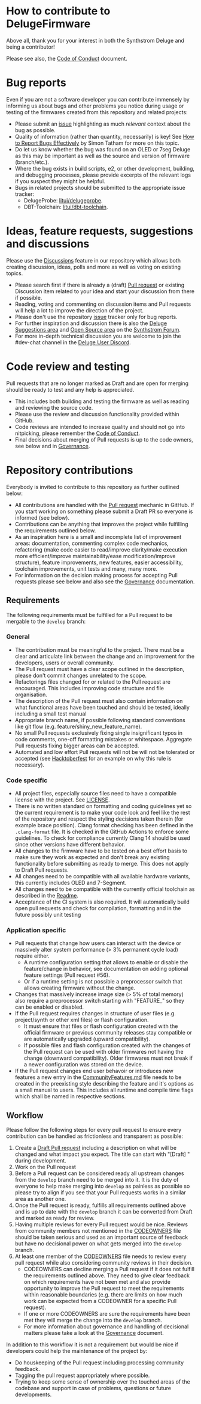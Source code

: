 # How to contribute to DelugeFirmware

Above all, thank you for your interest in both the Synthstrom Deluge and being a contributor!

Please see also, the [Code of Conduct](CODE_OF_CONDUCT.md) document.


# Bug reports

Even if you are not a software developer you can contribute immensely by informing us about bugs and other problems you notice during usage or testing of the firmwares created from this repository and related projects:

* Please submit an [issue](https://github.com/SynthstromAudible/DelugeFirmware/issues) highlighting as much *relevant* context about the bug as possible.
* Quality of information (rather than quantity, necessarily) is key! See [How to Report Bugs Effectively](https://www.chiark.greenend.org.uk/~sgtatham/bugs.html) by Simon Tatham for more on this topic.
* Do let us know whether the bug was found on an OLED or 7seg Deluge as this may be important as well as the source and version of firmware (branch/etc.).
* Where the bug exists in build scripts, e2, or other development, building, and debugging processes, please provide excerpts of the relevant logs if you suspect they might be helpful.
* Bugs in related projects should be submitted to the appropriate issue tracker:
    * DelugeProbe: [litui/delugeprobe](https://github.com/litui/delugeprobe).
    * DBT-Toolchain: [litui/dbt-toolchain](https://github.com/litui/dbt-toolchain).


# Ideas, feature requests, suggestions and discussions

Please use the [Discussions](https://github.com/SynthstromAudible/DelugeFirmware/discussions) feature in our repository which allows both creating discussion, ideas, polls and more as well as voting on existing topics. 

* Please search first if there is already a (draft) [Pull request](https://github.com/SynthstromAudible/DelugeFirmware/pulls) or existing Discussion item related to your idea and start your discussion from there if possible.
* Reading, voting and commenting on discussion items and Pull requests will help a lot to improve the direction of the project.
* Please don't use the repository [issue](https://github.com/SynthstromAudible/DelugeFirmware/issues) tracker only for bug reports.
* For further inspiration and discussion there is also the [Deluge Suggestions area](https://forums.synthstrom.com/categories/deluge-suggestions) and [Open Source area](https://forums.synthstrom.com/categories/open-source-) on the [Synthstrom Forum](https://forums.synthstrom.com).
* For more in-depth technical discussion you are welcome to join the #dev-chat channel in the [Deluge User Discord](https://discord.com/invite/gWaJEh6pPP).


# Code review and testing

Pull requests that are no longer marked as Draft and are open for merging should be ready to test and any help is appreciated. 

* This includes both building and testing the firmware as well as reading and reviewing the source code.
* Please use the review and discussion functionality provided within GitHub.
* Code reviews are intended to increase quality and should not go into nitpicking, please remember the [Code of Conduct](CODE_OF_CONDUCT.md).
* Final decisions about merging of Pull requests is up to the code owners, see below and in [Governance](GOVERNANCE.md).


# Repository contributions

Everybody is invited to contribute to this repository as further outlined below:

* All contributions are handled with the [Pull request](https://github.com/SynthstromAudible/DelugeFirmware/pulls) mechanic in GitHub. If you start working on something please submit a Draft PR so everyone is informed (see below).
* Contributions can be anything that improves the project while fulfilling the requirements outlined below.
* As an inspiration here is a small and incomplete list of improvement areas: documentation, commenting complex code mechanics, refactoring (make code easier to read/improve clarity/make execution more efficient/improve maintainability/ease modification/improve structure), feature improvements, new features, easier accessibility, toolchain improvements, unit tests and many, many more.
* For information on the decision making process for accepting Pull requests please see below and also see the [Governance](GOVERNANCE.md) documentation.


## Requirements

The following requirements must be fulfilled for a Pull request to be mergable to the ```develop``` branch:

### General

* The contribution must be meaningful to the project. There must be a clear and articulate link between the change and an improvement for the developers, users or overall community.
* The Pull request must have a clear scope outlined in the description, please don't commit changes unrelated to the scope.
* Refactorings files changed for or related to the Pull request are encouraged. This includes improving code structure and file organisation.
* The description of the Pull request must also contain information on what functional areas have been touched and should be tested, ideally including a small test manual
* Appropriate branch name, if possible following standard conventions like git flow (e.g. feature/shiny_new_feature_name).
* No small Pull requests exclusively fixing single insignificant typos in code comments, one-off formatting mistakes or whitespace. Aggregate Pull requests fixing bigger areas can be accepted.
* Automated and low effort Pull requests will not be will not be tolerated or accepted (see [Hacktoberfest](https://blog.domenic.me/hacktoberfest/) for an example on why this rule is necessary).

### Code specific

* All project files, especially source files need to have a compatible license with the project. See [LICENSE](LICENSE).
* There is no written standard on formatting and coding guidelines yet so the current requirement is to make your code look and feel like the rest of the repository and respect the styling decisions taken therein (for example brace position). Clang format checking has been defined in the `.clang-format` file. It is checked in the GitHub Actions to enforce some guidelines. To check for compliance currently Clang 14 should be used since other versions have different behavior.
* All changes to the firmware have to be tested on a best effort basis to make sure they work as expected and don't break any existing functionality before submitting as ready to merge. This does not apply to Draft Pull requests.
* All changes need to be compatible with all available hardware variants, this currently includes OLED and 7-Segment.
* All changes need to be compatible with the currently official toolchain as described in the [Readme](README.md).
* Acceptance of the CI system is also required. It will automatically build open pull requests and check for compilation, formatting and in the future possibly unit testing

### Application specific

* Pull requests that change how users can interact with the device or massively alter system performance (> 3% permanent cycle load) require either.
    * A runtime configuration setting that allows to enable or disable the feature/change in behavior, see documentation on adding optional feature settings (Pull request #56).
    * Or if a runtime setting is not possible a preprocessor switch that allows creating firmware without the change.
* Changes that massively increase image size (> 5% of total memory) also require a preprocessor switch starting with "FEATURE_" so they can be enabled or disabled.
* If the Pull request requires changes in structure of user files (e.g. project/synth or other xml files) or flash configuration.
    * It must ensure that files or flash configuration created with the official firmware or previous community releases stay compatible or are automatically upgraded (upward compatibility).
    * If possible files and flash configuration created with the changes of the Pull request can be used with older firmwares not having the change (downward compatibility). Older firmwares must not break if a newer configuration was stored on the device.
* If the Pull request changes end user behavoir or introduces new features a new entry in the [CommunityFeatures.md](CommunityFeatures.md) file needs to be created in the preexisting style describing the feature and it's options as a small manual to users. This includes all runtime and compile time flags which shall be named in respective sections.

## Workflow

Please follow the following steps for every pull request to ensure every contribution can be handled as frictionless and transparent as possible: 

1. Create a [Draft Pull request](https://github.blog/2019-02-14-introducing-draft-pull-requests/) including a description on what will be changed and what impact you expect. The title can start with "[Draft] " during development.
2. Work on the Pull request
3. Before a Pull request can be considered ready all upstream changes from the ```develop``` branch need to be merged into it. It is the duty of everyone to help make merging into ```develop``` as painless as possible so please try to align if you see that your Pull requests works in a similar area as another one.
4. Once the Pull request is ready, fulfills all requirements outlined above and is up to date with the ```develop``` branch it can be converted from Draft and marked as ready for review.
5. Having multiple reviews for every Pull request would be nice. Reviews from community members not mentioned in the [CODEOWNERS](CODEOWNERS) file should be taken serious and used as an important source of feedback but have no decisional power on what gets merged into the ```develop``` branch.
5. At least one member of the [CODEOWNERS](CODEOWNERS) file needs to review every pull request while also considering community reviews in their decision.
    * CODEOWNERS can decline merging a Pull request if it does not fulfill the requirements outlined above. They need to give clear feedback on which requirements have not been met and also provide opportunity to improve the Pull request to meet the requirements within reasonable boundaries (e.g. there are limits on how much work can be expected from a CODEOWNER for a specific Pull request).
    * If one or more CODEOWNERS are sure the requirements have been met they will merge the change into the ```develop``` branch.
    * For more information about governance and handling of decisional matters please take a look at the [Governance](GOVERNANCE.md) document.

In addition to this workflow it is not a requirement but would be nice if developers could help the maintenance of the project by:
* Do houskeeping of the Pull request including processing community feedback.
* Tagging the pull request appropriately where possible.
* Trying to keep some sense of ownership over the touched areas of the codebase and support in case of problems, questions or future developments.